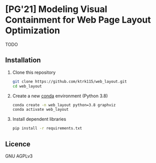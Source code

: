 # [PG'21] Modeling Visual Containment for Web Page Layout Optimization

TODO

## Installation

1. Clone this repository

   ```bash
   git clone https://github.com/ktrk115/web_layout.git
   cd web_layout
   ```

2. Create a new [conda](https://docs.conda.io/en/latest/miniconda.html) environment (Python 3.8)

   ```bash
   conda create -n web_layout python=3.8 graphviz
   conda activate web_layout
   ```

3. Install dependent libraries

   ```bash
   pip install -r requirements.txt
   ```

## Licence

GNU AGPLv3
